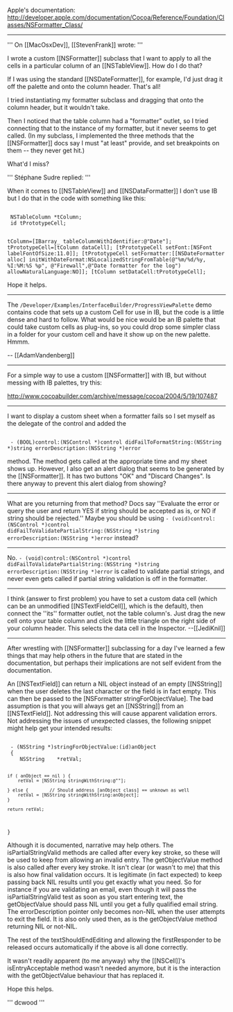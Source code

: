 Apple's documentation: http://developer.apple.com/documentation/Cocoa/Reference/Foundation/Classes/NSFormatter_Class/

----

'''
On [[MacOsxDev]], [[StevenFrank]] wrote:
'''

I wrote a custom [[NSFormatter]] subclass that I want to apply to all the cells in a particular column of an [[NSTableView]].  How do I do that?

If I was using the standard [[NSDateFormatter]], for example, I'd just drag it off the palette and onto the column header.  That's all!

I tried instantiating my formatter subclass and dragging that onto the column header, but it wouldn't take.

Then I noticed that the table column had a "formatter" outlet, so I tried connecting that to the instance of my formatter, but it never seems to get called.  (In my subclass, I implemented the three methods that the [[NSFormatter]] docs say I must "at least" provide, and set breakpoints on them -- they never get hit.)

What'd I miss?

'''
Stéphane Sudre replied:
'''

When it comes to [[NSTableView]] and [[NSDataFormatter]] I don't use IB but I do that in the code with something like this:

<code>
 NSTableColumn *tColumn;
 id tPrototypeCell;
 
 tColumn=[IBarray_ tableColumnWithIdentifier:@"Date"];
 tPrototypeCell=[tColumn dataCell];
 [tPrototypeCell setFont:[NSFont labelFontOfSize:11.0]];
 [tPrototypeCell setFormatter:[[NSDateFormatter alloc] 
 initWithDateFormat:NSLocalizedStringFromTable(@"%m/%d/%y, %I:%M:%S %p",
 @"Firewall",@"Date formatter for the log") allowNaturalLanguage:NO]];
 [tColumn setDataCell:tPrototypeCell];
</code>

Hope it helps.

----

The <code>/Developer/Examples/InterfaceBuilder/ProgressViewPalette</code> demo contains code that sets up a custom Cell for use in IB, but the code is a little dense and hard to follow. What would be nice would be an IB palette that could take custom cells as plug-ins, so you could drop some simpler class in a folder for your custom cell and have it show up on the new palette. Hmmm.

-- [[AdamVandenberg]]

----

For a simple way to use a custom [[NSFormatter]] with IB, but without messing with IB palettes, try this:

http://www.cocoabuilder.com/archive/message/cocoa/2004/5/19/107487

----

I want to display a custom sheet when a formatter fails so I set myself as the delegate of the control and added the

<code>
 - (BOOL)control:(NSControl *)control didFailToFormatString:(NSString *)string errorDescription:(NSString *)error
</code>

method. The method gets called at the appropriate time and my sheet shows up. However, I also get an alert dialog that seems to be generated by the [[NSFormatter]]. It has two buttons "OK" and "Discard Changes". Is there anyway to prevent this alert dialog from showing?

----

What are you returning from that method? Docs say ''Evaluate the error or query the user and return YES if string should be accepted as is, or NO if string should be rejected.'' Maybe you should be using <code>- (void)control:(NSControl *)control didFailToValidatePartialString:(NSString *)string errorDescription:(NSString *)error</code> instead?

----

No. <code>- (void)control:(NSControl *)control didFailToValidatePartialString:(NSString *)string errorDescription:(NSString *)error</code> is called to validate partial strings, and never even gets called if partial string validation is off in the formatter.

----

I think (answer to first problem) you have to set a custom data cell (which can be an unmodified [[NSTextFieldCell]], which is the default), then connect the ''its'' formatter outlet, not the table column's. Just drag the new cell onto your table column and click the little triangle on the right side of your column header. This selects the data cell in the Inspector. --[[JediKnil]]

----

After wrestling with [[NSFormatter]] subclassing for a day I've learned a few things  that may help others in the future that are stated in the documentation, but perhaps their implications are not self evident from the documentation.

An [[NSTextField]] can return a NIL object instead of an empty [[NSString]] when the user deletes the last character or the field is in fact empty. This can then be passed to the [NSFormatter stringForObjectValue]. The bad assumption is that you will always get an [[NSString]] from an [[NSTextField]].  Not addressing this will cause apparent validation errors.  Not addressing the issues of unexpected classes, the following snippet might help get your intended results:

<code>
 - (NSString *)stringForObjectValue:(id)anObject
 {
 	NSString	*retVal;
 	
 	if ( anObject == nil ) {
 		retVal = [NSString stringWithString:@""];
 
 	} else {        // Should address [anObject class] == unknown as well
 		retVal = [NSString stringWithString:anObject];	
 	}
 	
 	return retVal;
 }
</code>

Although it is documented, narrative may help others. The isPartialStringValid methods are called after every key stroke, so these will be used to keep from allowing an invalid entry.  The getObjectValue method is also called after every key stroke. It isn't clear (or wasn't to me) that this is also how final validation occurs. It is legitimate (in fact expected) to keep passing back NIL results until you get exactly what you need.  So for instance if you are validating an email, even though it will pass the isPartialStringValid test as soon as you start entering text, the getObjectValue should pass NIL until you get a fully qualified email string.  The errorDescription pointer only becomes non-NIL when the user attempts to exit the field. It is also only used then, as is the getObjectValue method returning NIL or not-NIL.

The rest of the textShouldEndEditing and allowing the firstResponder to be released occurs automatically if the above is all done correctly.

It wasn't readily apparent (to me anyway) why the [[NSCell]]'s isEntryAcceptable method wasn't needed anymore, but it is the interaction with the getObjectValue behaviour that has replaced it.

Hope this helps.

'''
dcwood
'''